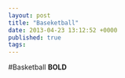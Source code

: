 ```yaml
---
layout: post
title: "Baseketball"
date: 2013-04-23 13:12:52 +0000
published: true
tags:
---
```

#Basketball
**BOLD**
